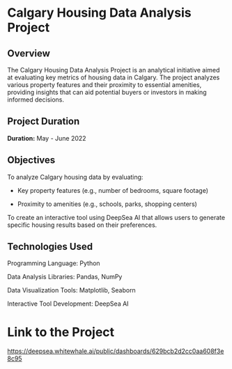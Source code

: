 # Calgary Housing Data Analysis Project
## Overview

The Calgary Housing Data Analysis Project is an analytical initiative aimed at evaluating key metrics of housing data in Calgary. The project analyzes various property features and their proximity to essential amenities, providing insights that can aid potential buyers or investors in making informed decisions.

## Project Duration
**Duration:** May - June 2022
## Objectives

To analyze Calgary housing data by evaluating:
 
- Key property features (e.g., number of bedrooms, square footage)
 
- Proximity to amenities (e.g., schools, parks, shopping centers)
 
To create an interactive tool using DeepSea AI that allows users to generate specific housing results based on their preferences.

## Technologies Used
Programming Language: Python

Data Analysis Libraries: Pandas, NumPy

Data Visualization Tools: Matplotlib, Seaborn

Interactive Tool Development: DeepSea AI

# Link to the Project

https://deepsea.whitewhale.ai/public/dashboards/629bcb2d2cc0aa608f3e8c95

